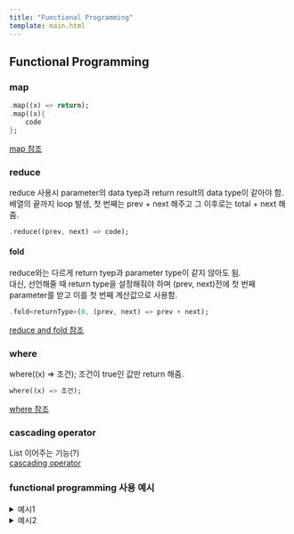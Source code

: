 ```yaml
---
title: "Functional Programming"
template: main.html
---
```

## Functional Programming
### map 
```dart 
.map((x) => return);
.map((x){
	code
};
```
[map 참조](https://github.com/rookedsysc/Flutter-Study/blob/main/flutterGrammar/functionalProgramming/map.dart)
### reduce 
reduce 사용시 parameter의 data tyep과 return result의 data type이 같아야 함.<br>
배열의 끝까지 loop 발생, 첫 번째는 prev + next 해주고 그 이후로는 total + next 해줌.
```dart
.reduce((prev, next) => code);
```
#### fold 
reduce와는 다르게 return tyep과 parameter type이 같지 않아도 됨.<br>
대신, 선언해줄 때 return type을 설정해줘야 하며 (prev, next)전에 첫 번째 parameter를 받고 이를 첫 번째 계산값으로 사용함.<br>
```dart
.fold<returnType>(0, (prev, next) => prev + next);
```
[reduce and fold 참조](https://github.com/rookedsysc/Flutter-Study/blob/main/flutterGrammar/functionalProgramming/reduce.dart)
### where
where((x) => 조건); 조건이 true인 값만 return 해줌.<br>
```dart
where((x) => 조건); 
```
[where 참조](https://github.com/rookedsysc/Flutter-Study/blob/main/flutterGrammar/functionalProgramming/where.dart)
### cascading operator 
List 이어주는 기능(?)<br>
[cascading operator](https://github.com/rookedsysc/Flutter-Study/blob/main/flutterGrammar/functionalProgramming/cascading_oprator.dart)
### functional programming 사용 예시
<details>
<summary>예시1</summary>
<div markdown="1">
```dart
void main() {
  String number = '12345';
  final numberJPEG = number.split('').map((x) => '$x.jpeg').toList();
  print(numberJPEG);
  example2();
  example3();
}

// Map > Map use map
void example2() {
  Map<String, String> harryPoter = {
    "Harry Potter" : "해리 포터",
    "Ron Weasley" : "론 위즐리",
    "Hermione Granger" : "헤르미온느 그레인저"
  };

  // map > map // Map Entry는 class 임. MapEntry(key, value)순으로 되어 있으며 key와 value에 각각 접근해서 return 해줌.
  final result = harryPoter.map((key, value) => MapEntry(
    'Harry Poter Character $key',
    '해리포터 캐릭터 $value',
    ),
  );
  print(result);

  final keys = harryPoter.keys.map((x) => 'HPC $x').toList;
  print(keys);
}

void example3() {
  Set blackPinkSet = {
    '로제', '지수', '제니', '리사',
  };

  final newSet = blackPinkSet.map((x) => '블랙핑크 $x');

  print(newSet);
}
```

> 출력값

```console
[1.jpeg, 2.jpeg, 3.jpeg, 4.jpeg, 5.jpeg]
{Harry Poter Character Harry Potter: 해리포터 캐릭터 해리 포터, Harry Poter Character Ron Weasley: 해리포터 캐릭터 론 위즐리, Harry Poter Character Hermione Granger: 해리포터 캐릭터 헤르미온느 그레인저}
[HPC Harry Potter, HPC Ron Weasley, HPC Hermione Granger]
(블랙핑크 로제, 블랙핑크 지수, 블랙핑크 제니, 블랙핑크 리사)
```

</div>
</details>

<details>
<summary>예시2 </summary>
<div markdown="1">
```dart
void main() {
  List<Map<String, String>> people = [
    {
      "name" : "로제",
      "group" : "블랙핑크",
    },
    {
      "name" : "지수",
      "group" : "블랙핑크",
    },
    {
      "name" : "RM",
      "group" : "BTS",
    },
    {
      "name" : "뷔",
      "group" : "BTS",
    },
  ];

  print(people);

  final parsedPeople = people.map((x) => Person(
    name: x['name']!, // 값이 반드시 존재한다는 뜻. ! 안붙여주면 참조 error 발생함.
    group: x['group']!,
  )).toList();

  print(parsedPeople);

  for(Person person in parsedPeople) {
    print(person.name);
    print(person.group);
  };

  final bts = parsedPeople.where(
    (x) => x.group == "BTS",
  );
}

class Person {
  final String name;
  final String group;

  Person({
    required this.name,
    required this.group,
  });

  // class의 초기 값들은 Instance of 라는 형식으로 저장이 됨.
  // print를 했을 때 어떤 형식을 취하는지 object class에 String으로 정의되어 있는데 이를 바꿔줌으로서 출력형태를 바꿔줌.
  @override
  String toString(){
    return 'Person(name: $name, group: $group';
  }

}
```
</div>
</details>